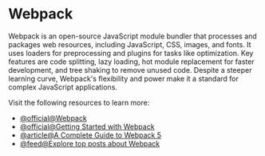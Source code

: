 # Webpack

Webpack is an open-source JavaScript module bundler that processes and packages web resources, including JavaScript, CSS, images, and fonts. It uses loaders for preprocessing and plugins for tasks like optimization. Key features are code splitting, lazy loading, hot module replacement for faster development, and tree shaking to remove unused code. Despite a steeper learning curve, Webpack's flexibility and power make it a standard for complex JavaScript applications.

Visit the following resources to learn more:

- [@official@Webpack](https://webpack.js.org/)
- [@official@Getting Started with Webpack](https://webpack.js.org/guides/getting-started/)
- [@article@A Complete Guide to Webpack 5](https://www.valentinog.com/blog/webpack)
- [@feed@Explore top posts about Webpack](https://app.daily.dev/tags/webpack?ref=roadmapsh)

